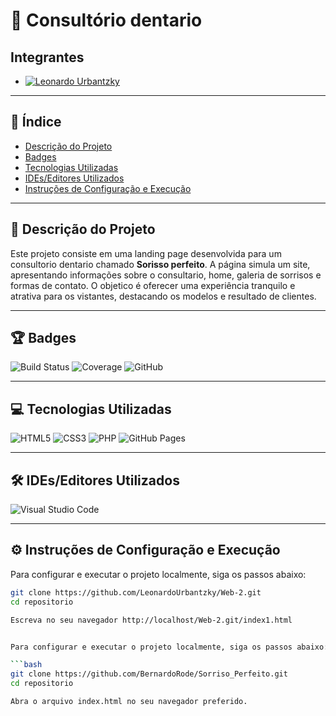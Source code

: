 # 🦷 Consultório dentario

##  Integrantes


- [![Leonardo Urbantzky](https://github.com/LeonardoUrbantzky.png?size=80)](https://github.com/LeonardoUrbantzky)


---

## 📑 Índice

- [Descrição do Projeto](#descrição-do-projeto)
- [Badges](#badges)
- [Tecnologias Utilizadas](#tecnologias-utilizadas)
- [IDEs/Editores Utilizados](#ideseditores-utilizados)
- [Instruções de Configuração e Execução](#instruções-de-configuração-e-execução)

---

## 📖 Descrição do Projeto

Este projeto consiste em uma landing page desenvolvida para um consultorio dentario chamado **Sorisso perfeito**. A página simula um site, apresentando informações sobre o consultario, home, galeria de sorrisos e formas de contato. O objetico é oferecer uma experiência tranquilo e atrativa para os vistantes, destacando os modelos e resultado de clientes.

---

## 🏆 Badges

![Build Status](https://img.shields.io/badge/build-passing-brightgreen)
![Coverage](https://img.shields.io/badge/coverage-100%25-brightgreen)
![GitHub](https://img.shields.io/github/license/usuario/repositorio)

---

## 💻 Tecnologias Utilizadas

![HTML5](https://img.shields.io/badge/html5-%23E34F26.svg?style=for-the-badge&logo=html5&logoColor=white)
![CSS3](https://img.shields.io/badge/css3-%231572B6.svg?style=for-the-badge&logo=css3&logoColor=white)
![PHP](https://img.shields.io/badge/php-777BB4?style=for-the-badge&logo=php&logoColor=white)
![GitHub Pages](https://img.shields.io/badge/github%20pages-121013?style=for-the-badge&logo=github&logoColor=white)

---

## 🛠️ IDEs/Editores Utilizados

![Visual Studio Code](https://img.shields.io/badge/Visual%20Studio%20Code-0078d7.svg?style=for-the-badge&logo=visual-studio-code&logoColor=white)

---

## ⚙️ Instruções de Configuração e Execução

Para configurar e executar o projeto localmente, siga os passos abaixo:

```bash
git clone https://github.com/LeonardoUrbantzky/Web-2.git
cd repositorio

Escreva no seu navegador http://localhost/Web-2.git/index1.html


Para configurar e executar o projeto localmente, siga os passos abaixo:

```bash
git clone https://github.com/BernardoRode/Sorriso_Perfeito.git
cd repositorio

Abra o arquivo index.html no seu navegador preferido.

